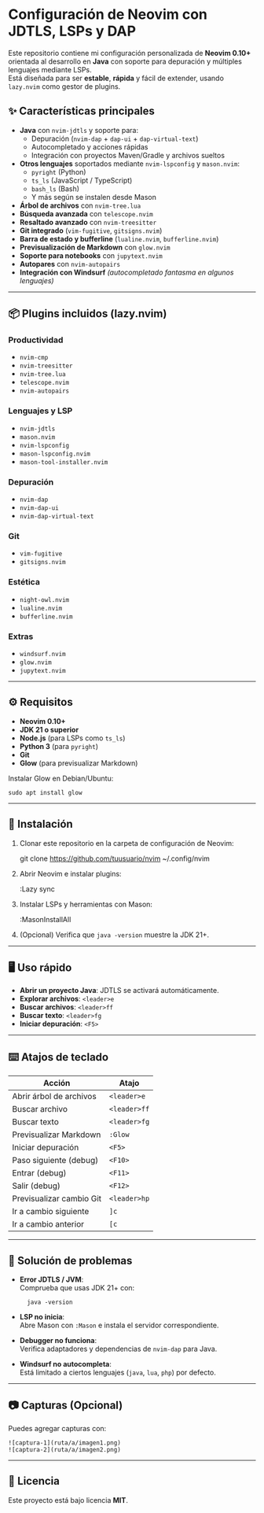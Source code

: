# Configuración de Neovim con JDTLS, LSPs y DAP

Este repositorio contiene mi configuración personalizada de **Neovim 0.10+** orientada al desarrollo en **Java** con soporte para depuración y múltiples lenguajes mediante LSPs.  
Está diseñada para ser **estable**, **rápida** y fácil de extender, usando `lazy.nvim` como gestor de plugins.

## ✨ Características principales

- **Java** con `nvim-jdtls` y soporte para:
  - Depuración (`nvim-dap` + `dap-ui` + `dap-virtual-text`)
  - Autocompletado y acciones rápidas
  - Integración con proyectos Maven/Gradle y archivos sueltos
- **Otros lenguajes** soportados mediante `nvim-lspconfig` y `mason.nvim`:
  - `pyright` (Python)
  - `ts_ls` (JavaScript / TypeScript)
  - `bash_ls` (Bash)
  - Y más según se instalen desde Mason
- **Árbol de archivos** con `nvim-tree.lua`
- **Búsqueda avanzada** con `telescope.nvim`
- **Resaltado avanzado** con `nvim-treesitter`
- **Git integrado** (`vim-fugitive`, `gitsigns.nvim`)
- **Barra de estado y bufferline** (`lualine.nvim`, `bufferline.nvim`)
- **Previsualización de Markdown** con `glow.nvim`
- **Soporte para notebooks** con `jupytext.nvim`
- **Autopares** con `nvim-autopairs`
- **Integración con Windsurf** *(autocompletado fantasma en algunos lenguajes)*

---

## 📦 Plugins incluidos (lazy.nvim)

### Productividad
- `nvim-cmp`
- `nvim-treesitter`
- `nvim-tree.lua`
- `telescope.nvim`
- `nvim-autopairs`

### Lenguajes y LSP
- `nvim-jdtls`
- `mason.nvim`
- `nvim-lspconfig`
- `mason-lspconfig.nvim`
- `mason-tool-installer.nvim`

### Depuración
- `nvim-dap`
- `nvim-dap-ui`
- `nvim-dap-virtual-text`

### Git
- `vim-fugitive`
- `gitsigns.nvim`

### Estética
- `night-owl.nvim`
- `lualine.nvim`
- `bufferline.nvim`

### Extras
- `windsurf.nvim`
- `glow.nvim`
- `jupytext.nvim`

---

## ⚙️ Requisitos

- **Neovim 0.10+**
- **JDK 21 o superior**
- **Node.js** (para LSPs como `ts_ls`)
- **Python 3** (para `pyright`)
- **Git**
- **Glow** (para previsualizar Markdown)

Instalar Glow en Debian/Ubuntu:

    sudo apt install glow

---

## 🚀 Instalación

1. Clonar este repositorio en la carpeta de configuración de Neovim:

    git clone https://github.com/tuusuario/nvim ~/.config/nvim

2. Abrir Neovim e instalar plugins:

    :Lazy sync

3. Instalar LSPs y herramientas con Mason:

    :MasonInstallAll

4. (Opcional) Verifica que `java -version` muestre la JDK 21+.

---

## 🖥️ Uso rápido

- **Abrir un proyecto Java**: JDTLS se activará automáticamente.
- **Explorar archivos**: `<leader>e`
- **Buscar archivos**: `<leader>ff`
- **Buscar texto**: `<leader>fg`
- **Iniciar depuración**: `<F5>`

---

## ⌨️ Atajos de teclado

| Acción | Atajo |
|--------|-------|
| Abrir árbol de archivos | `<leader>e` |
| Buscar archivo | `<leader>ff` |
| Buscar texto | `<leader>fg` |
| Previsualizar Markdown | `:Glow` |
| Iniciar depuración | `<F5>` |
| Paso siguiente (debug) | `<F10>` |
| Entrar (debug) | `<F11>` |
| Salir (debug) | `<F12>` |
| Previsualizar cambio Git | `<leader>hp` |
| Ir a cambio siguiente | `]c` |
| Ir a cambio anterior | `[c` |

---

## 🐞 Solución de problemas

- **Error JDTLS / JVM**:  
  Comprueba que usas JDK 21+ con:

        java -version

- **LSP no inicia**:  
  Abre Mason con `:Mason` e instala el servidor correspondiente.

- **Debugger no funciona**:  
  Verifica adaptadores y dependencias de `nvim-dap` para Java.

- **Windsurf no autocompleta**:  
  Está limitado a ciertos lenguajes (`java`, `lua`, `php`) por defecto.

---

## 📷 Capturas (Opcional)

Puedes agregar capturas con:

    ![captura-1](ruta/a/imagen1.png)
    ![captura-2](ruta/a/imagen2.png)

---

## 📄 Licencia

Este proyecto está bajo licencia **MIT**.

